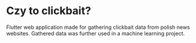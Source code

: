 # Czy to clickbait?
Flutter web application made for gathering clickbait data from polish news websites. Gathered data was further used in a machine learning project.
